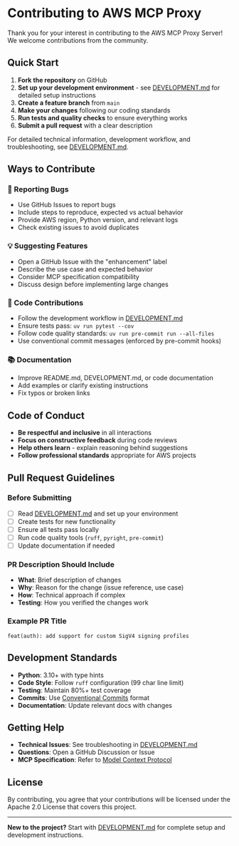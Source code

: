# Contributing to AWS MCP Proxy

Thank you for your interest in contributing to the AWS MCP Proxy Server! We welcome contributions from the community.

## Quick Start

1. **Fork the repository** on GitHub
2. **Set up your development environment** - see [DEVELOPMENT.md](DEVELOPMENT.md) for detailed setup instructions
3. **Create a feature branch** from `main`
4. **Make your changes** following our coding standards
5. **Run tests and quality checks** to ensure everything works
6. **Submit a pull request** with a clear description

For detailed technical information, development workflow, and troubleshooting, see [DEVELOPMENT.md](DEVELOPMENT.md).

## Ways to Contribute

### 🐛 Reporting Bugs
- Use GitHub Issues to report bugs
- Include steps to reproduce, expected vs actual behavior
- Provide AWS region, Python version, and relevant logs
- Check existing issues to avoid duplicates

### 💡 Suggesting Features
- Open a GitHub Issue with the "enhancement" label
- Describe the use case and expected behavior
- Consider MCP specification compatibility
- Discuss design before implementing large changes

### 🔧 Code Contributions
- Follow the development workflow in [DEVELOPMENT.md](DEVELOPMENT.md)
- Ensure tests pass: `uv run pytest --cov`
- Follow code quality standards: `uv run pre-commit run --all-files`
- Use conventional commit messages (enforced by pre-commit hooks)

### 📚 Documentation
- Improve README.md, DEVELOPMENT.md, or code documentation
- Add examples or clarify existing instructions
- Fix typos or broken links

## Code of Conduct

- **Be respectful and inclusive** in all interactions
- **Focus on constructive feedback** during code reviews
- **Help others learn** - explain reasoning behind suggestions
- **Follow professional standards** appropriate for AWS projects

## Pull Request Guidelines

### Before Submitting
- [ ] Read [DEVELOPMENT.md](DEVELOPMENT.md) and set up your environment
- [ ] Create tests for new functionality
- [ ] Ensure all tests pass locally
- [ ] Run code quality tools (`ruff`, `pyright`, `pre-commit`)
- [ ] Update documentation if needed

### PR Description Should Include
- **What**: Brief description of changes
- **Why**: Reason for the change (issue reference, use case)
- **How**: Technical approach if complex
- **Testing**: How you verified the changes work

### Example PR Title
```
feat(auth): add support for custom SigV4 signing profiles
```

## Development Standards

- **Python**: 3.10+ with type hints
- **Code Style**: Follow `ruff` configuration (99 char line limit)
- **Testing**: Maintain 80%+ test coverage
- **Commits**: Use [Conventional Commits](https://www.conventionalcommits.org/) format
- **Documentation**: Update relevant docs with changes

## Getting Help

- **Technical Issues**: See troubleshooting in [DEVELOPMENT.md](DEVELOPMENT.md)
- **Questions**: Open a GitHub Discussion or Issue
- **MCP Specification**: Refer to [Model Context Protocol](https://spec.modelcontextprotocol.io/)

## License

By contributing, you agree that your contributions will be licensed under the Apache 2.0 License that covers this project.

---

**New to the project?** Start with [DEVELOPMENT.md](DEVELOPMENT.md) for complete setup and development instructions.
